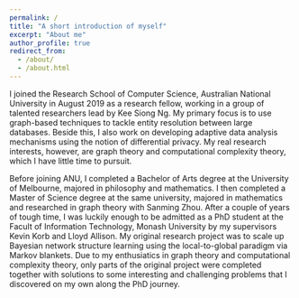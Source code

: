 ```yaml
---
permalink: /
title: "A short introduction of myself"
excerpt: "About me"
author_profile: true
redirect_from: 
  - /about/
  - /about.html
---
```


I joined the Research School of Computer Science, Australian National University in August 2019 as a research fellow, working in a group of talented researchers lead by Kee Siong Ng. My primary focus is to use graph-based techniques to tackle entity resolution between large databases. Beside this, I also work on developing adaptive data analysis mechanisms using the notion of differential privacy. My real research interests, however, are graph theory and computational complexity theory, which I have little time to pursuit.  

Before joining ANU, I completed a Bachelor of Arts degree at the University of Melbourne, majored in philosophy and mathematics. I then completed a Master of Science degree at the same university, majored in mathematics and researched in graph theory with Sanming Zhou. After a couple of years of tough time, I was luckily enough to be admitted as a PhD student at the Facult of Information Technology, Monash University by my supervisors Kevin Korb and Lloyd Allison. My original research project was to scale up Bayesian network structure learning using the local-to-global paradigm via Markov blankets. Due to my enthusiatics in graph theory and computational complexity theory, only parts of the original project were completed together with solutions to some interesting and challenging problems that I discovered on my own along the PhD journey.  



